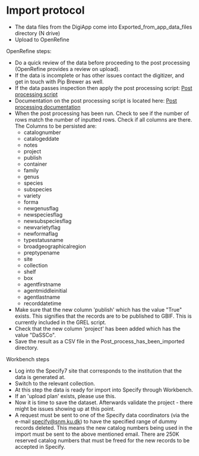 # Import protocol

- The data files from the DigiApp come into Exported_from_app_data_files directory (N drive)
- Upload to OpenRefine 

OpenRefine steps: 
- Do a quick review of the data before proceeding to the post processing (OpenRefine provides a review on upload). 
- If the data is incomplete or has other issues contact the digitizer, and get in touch with Pip Brewer as well.
- If the data passes inspection then apply the post processing script: [Post processing script](https://github.com/NHMDenmark/Mass-Digitizer/blob/main/OpenRefine/post_processing.json)
- Documentation on the post processing script is located here: [Post processing documentation](https://github.com/NHMDenmark/Mass-Digitizer/blob/main/documentation/Postprocessing_openRefine_documentation.md)
- When the post processing has been run. Check to see if the number of rows match the number of inputted rows. Check if all columns are there. The Columns to be persisted are:
  - catalognumber
  - catalogeddate
  - notes
  - project
  - publish
  - container
  - family
  - genus
  - species
  - subspecies
  - variety
  - forma
  - newgenusflag
  - newspeciesflag
  - newsubspeciesflag
  - newvarietyflag
  - newformaflag
  - typestatusname
  - broadgeographicalregion
  - preptypename
  - site
  - collection
  - shelf
  - box
  - agentfirstname
  - agentmiddleinitial
  - agentlastname
  - recorddatetime  
- Make sure that the new column 'publish' which has the value "True" exists. This signifies that the records are to be published to GBIF. This is currently included in the GREL script.
- Check that the new column 'project' has been added which has the value "DaSSCo".
- Save the result as a CSV file in the Post_process_has_been_imported directory.

Workbench steps
- Log into the Specify7 site that corresponds to the institution that the data is generated at. 
- Switch to the relevant collection. 
- At this step the data is ready for import into Specify through Workbench.
- If an 'upload plan' exists, please use this.
- Now it is time to save the dataset. Afterwards validate the project - there might be issues showing up at this point.  
- A request must be sent to one of the Specify data coordinators (via the e-mail specify@snm.ku.dk) to have the specified range of dummy records deleted. This means the new catalog numbers being used in the import must be sent to the above mentioned email. There are 250K reserved catalog numbers that must be freed for the new records to be accepted in Specify.




